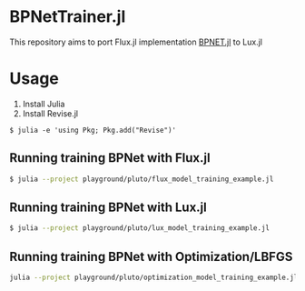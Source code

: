 # BPNetTrainer.jl


This repository aims to port Flux.jl implementation [BPNET.jl](https://github.com/cometscome/BPNET.jl) to Lux.jl

# Usage

1. Install Julia
1. Install Revise.jl

```
$ julia -e 'using Pkg; Pkg.add("Revise")'
```

## Running training BPNet with Flux.jl

```sh
$ julia --project playground/pluto/flux_model_training_example.jl
```

## Running training BPNet with Lux.jl

```sh
$ julia --project playground/pluto/lux_model_training_example.jl
```

## Running training BPNet with Optimization/LBFGS

```sh
julia --project playground/pluto/optimization_model_training_example.jl
```

